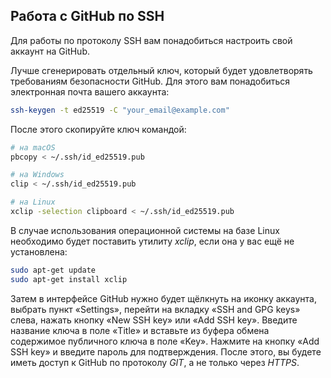 ## Работа с GitHub по SSH

Для работы по протоколу SSH вам понадобиться настроить свой аккаунт на GitHub.

Лучше сгенерировать отдельный ключ, который будет удовлетворять требованиям безопасности GitHub. Для этого вам понадобиться электронная почта вашего аккаунта:

```bash
ssh-keygen -t ed25519 -C "your_email@example.com"
```

После этого скопируйте ключ командой:

```bash
# на macOS
pbcopy < ~/.ssh/id_ed25519.pub

# на Windows
clip < ~/.ssh/id_ed25519.pub

# на Linux
xclip -selection clipboard < ~/.ssh/id_ed25519.pub
```

В случае использования операционной системы на базе Linux необходимо будет поставить утилиту _xclip_, если она у вас ещё не установлена:

```bash
sudo apt-get update
sudo apt-get install xclip
```

Затем в интерфейсе GitHub нужно будет щёлкнуть на иконку аккаунта, выбрать пункт «Settings», перейти на вкладку «SSH and GPG keys» слева, нажать кнопку «New SSH key» или «Add SSH key». Введите название ключа в поле «Title» и вставьте из буфера обмена содержимое публичного ключа в поле «Key». Нажмите на кнопку «Add SSH key» и введите пароль для подтверждения. После этого, вы будете иметь доступ к GitHub по протоколу _GIT_, а не только через _HTTPS_.
